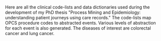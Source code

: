 Here are all the clinical code-lists and data dictionaries used during the development of my PhD thesis "Process Mining and Epidemiology: understanding patient journeys using care records." The code-lists map OPCS procedure codes to abstracted events. Various levels of abstraction for each event is also generated. The diseases of interest are colorectal cancer and lung cancer. 

